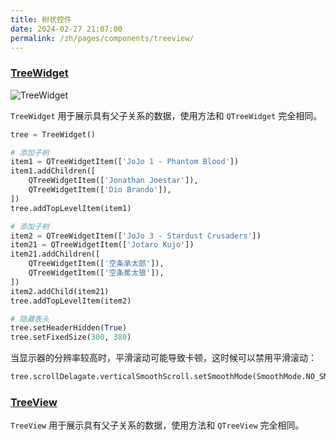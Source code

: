 ```yaml
---
title: 树状控件
date: 2024-02-27 21:07:00
permalink: /zh/pages/components/treeview/
---
```


### [TreeWidget](https://pyqt-fluent-widgets.readthedocs.io/zh-cn/latest/autoapi/qfluentwidgets/components/widgets/tree_view/index.html#qfluentwidgets.components.widgets.tree_view.TreeWidget)

![TreeWidget](/img/components/treeview/TreeWidget.png)

`TreeWidget` 用于展示具有父子关系的数据，使用方法和 `QTreeWidget` 完全相同。

```python
tree = TreeWidget()

# 添加子树
item1 = QTreeWidgetItem(['JoJo 1 - Phantom Blood'])
item1.addChildren([
    QTreeWidgetItem(['Jonathan Joestar']),
    QTreeWidgetItem(['Dio Brando']),
])
tree.addTopLevelItem(item1)

# 添加子树
item2 = QTreeWidgetItem(['JoJo 3 - Stardust Crusaders'])
item21 = QTreeWidgetItem(['Jotaro Kujo'])
item21.addChildren([
    QTreeWidgetItem(['空条承太郎']),
    QTreeWidgetItem(['空条蕉太狼']),
])
item2.addChild(item21)
tree.addTopLevelItem(item2)

# 隐藏表头
tree.setHeaderHidden(True)
tree.setFixedSize(300, 380)
```

当显示器的分辨率较高时，平滑滚动可能导致卡顿，这时候可以禁用平滑滚动：

```python
tree.scrollDelagate.verticalSmoothScroll.setSmoothMode(SmoothMode.NO_SMOOTH)
```


### [TreeView](https://pyqt-fluent-widgets.readthedocs.io/zh-cn/latest/autoapi/qfluentwidgets/components/widgets/tree_view/index.html#qfluentwidgets.components.widgets.tree_view.TreeView)

`TreeView` 用于展示具有父子关系的数据，使用方法和 `QTreeView` 完全相同。